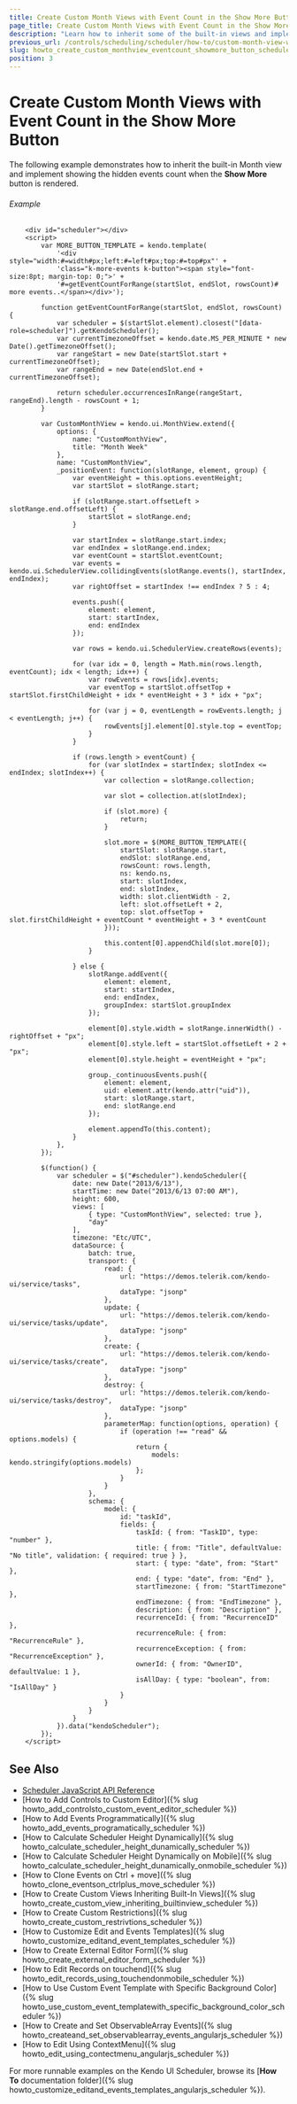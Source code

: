 ```yaml
---
title: Create Custom Month Views with Event Count in the Show More Button
page_title: Create Custom Month Views with Event Count in the Show More Button | Kendo UI Scheduler
description: "Learn how to inherit some of the built-in views and implement specific custom logic in a Kendo UI Scheduler."
previous_url: /controls/scheduling/scheduler/how-to/custom-month-view-with-event-count-in-show-more-button
slug: howto_create_custom_monthview_eventcount_showmore_button_scheduler
position: 3
---
```


# Create Custom Month Views with Event Count in the Show More Button

The following example demonstrates how to inherit the built-in Month view and implement showing the hidden events count when the **Show More** button is rendered.

###### Example

```dojo
    <div id="scheduler"></div>
    <script>
        var MORE_BUTTON_TEMPLATE = kendo.template(
            '<div style="width:#=width#px;left:#=left#px;top:#=top#px"' +
            'class="k-more-events k-button"><span style="font-size:8pt; margin-top: 0;">' +
            '#=getEventCountForRange(startSlot, endSlot, rowsCount)# more events..</span></div>');

        function getEventCountForRange(startSlot, endSlot, rowsCount) {
            var scheduler = $(startSlot.element).closest("[data-role=scheduler]").getKendoScheduler();
            var currentTimezoneOffset = kendo.date.MS_PER_MINUTE * new Date().getTimezoneOffset();
            var rangeStart = new Date(startSlot.start + currentTimezoneOffset);
            var rangeEnd = new Date(endSlot.end + currentTimezoneOffset);

            return scheduler.occurrencesInRange(rangeStart, rangeEnd).length - rowsCount + 1;
        }

        var CustomMonthView = kendo.ui.MonthView.extend({
            options: {
                name: "CustomMonthView",
                title: "Month Week"
            },
            name: "CustomMonthView",
            _positionEvent: function(slotRange, element, group) {
                var eventHeight = this.options.eventHeight;
                var startSlot = slotRange.start;

                if (slotRange.start.offsetLeft > slotRange.end.offsetLeft) {
                    startSlot = slotRange.end;
                }

                var startIndex = slotRange.start.index;
                var endIndex = slotRange.end.index;
                var eventCount = startSlot.eventCount;
                var events = kendo.ui.SchedulerView.collidingEvents(slotRange.events(), startIndex, endIndex);
                var rightOffset = startIndex !== endIndex ? 5 : 4;

                events.push({
                    element: element,
                    start: startIndex,
                    end: endIndex
                });

                var rows = kendo.ui.SchedulerView.createRows(events);

                for (var idx = 0, length = Math.min(rows.length, eventCount); idx < length; idx++) {
                    var rowEvents = rows[idx].events;
                    var eventTop = startSlot.offsetTop + startSlot.firstChildHeight + idx * eventHeight + 3 * idx + "px";

                    for (var j = 0, eventLength = rowEvents.length; j < eventLength; j++) {
                        rowEvents[j].element[0].style.top = eventTop;
                    }
                }

                if (rows.length > eventCount) {
                    for (var slotIndex = startIndex; slotIndex <= endIndex; slotIndex++) {
                        var collection = slotRange.collection;

                        var slot = collection.at(slotIndex);

                        if (slot.more) {
                            return;
                        }

                        slot.more = $(MORE_BUTTON_TEMPLATE({
                            startSlot: slotRange.start,
                            endSlot: slotRange.end,
                            rowsCount: rows.length,
                            ns: kendo.ns,
                            start: slotIndex,
                            end: slotIndex,
                            width: slot.clientWidth - 2,
                            left: slot.offsetLeft + 2,
                            top: slot.offsetTop + slot.firstChildHeight + eventCount * eventHeight + 3 * eventCount
                        }));

                        this.content[0].appendChild(slot.more[0]);
                    }

                } else {
                    slotRange.addEvent({
                        element: element,
                        start: startIndex,
                        end: endIndex,
                        groupIndex: startSlot.groupIndex
                    });

                    element[0].style.width = slotRange.innerWidth() - rightOffset + "px";
                    element[0].style.left = startSlot.offsetLeft + 2 + "px";
                    element[0].style.height = eventHeight + "px";

                    group._continuousEvents.push({
                        element: element,
                        uid: element.attr(kendo.attr("uid")),
                        start: slotRange.start,
                        end: slotRange.end
                    });

                    element.appendTo(this.content);
                }
            },
        });

        $(function() {
            var scheduler = $("#scheduler").kendoScheduler({
                date: new Date("2013/6/13"),
                startTime: new Date("2013/6/13 07:00 AM"),
                height: 600,
                views: [
                    { type: "CustomMonthView", selected: true },
                    "day"
                ],
                timezone: "Etc/UTC",
                dataSource: {
                    batch: true,
                    transport: {
                        read: {
                            url: "https://demos.telerik.com/kendo-ui/service/tasks",
                            dataType: "jsonp"
                        },
                        update: {
                            url: "https://demos.telerik.com/kendo-ui/service/tasks/update",
                            dataType: "jsonp"
                        },
                        create: {
                            url: "https://demos.telerik.com/kendo-ui/service/tasks/create",
                            dataType: "jsonp"
                        },
                        destroy: {
                            url: "https://demos.telerik.com/kendo-ui/service/tasks/destroy",
                            dataType: "jsonp"
                        },
                        parameterMap: function(options, operation) {
                            if (operation !== "read" && options.models) {
                                return {
                                    models: kendo.stringify(options.models)
                                };
                            }
                        }
                    },
                    schema: {
                        model: {
                            id: "taskId",
                            fields: {
                                taskId: { from: "TaskID", type: "number" },
                                title: { from: "Title", defaultValue: "No title", validation: { required: true } },
                                start: { type: "date", from: "Start" },
                                end: { type: "date", from: "End" },
                                startTimezone: { from: "StartTimezone" },
                                endTimezone: { from: "EndTimezone" },
                                description: { from: "Description" },
                                recurrenceId: { from: "RecurrenceID" },
                                recurrenceRule: { from: "RecurrenceRule" },
                                recurrenceException: { from: "RecurrenceException" },
                                ownerId: { from: "OwnerID", defaultValue: 1 },
                                isAllDay: { type: "boolean", from: "IsAllDay" }
                            }
                        }
                    }
                }
            }).data("kendoScheduler");
        });
    </script>
```

## See Also

* [Scheduler JavaScript API Reference](/api/javascript/ui/scheduler)
* [How to Add Controls to Custom Editor]({% slug howto_add_controlsto_custom_event_editor_scheduler %})
* [How to Add Events Programmatically]({% slug howto_add_events_programatically_scheduler %})
* [How to Calculate Scheduler Height Dynamically]({% slug howto_calculate_scheduler_height_dunamically_scheduler %})
* [How to Calculate Scheduler Height Dynamically on Mobile]({% slug howto_calculate_scheduler_height_dunamically_onmobile_scheduler %})
* [How to Clone Events on Ctrl + move]({% slug howto_clone_eventson_ctrlplus_move_scheduler %})
* [How to Create Custom Views Inheriting Built-In Views]({% slug howto_create_custom_view_inheriting_builtinview_scheduler %})
* [How to Create Custom Restrictions]({% slug howto_create_custom_restrivtions_scheduler %})
* [How to Customize Edit and Events Templates]({% slug howto_customize_editand_event_templates_scheduler %})
* [How to Create External Editor Form]({% slug howto_create_external_editor_form_scheduler %})
* [How to Edit Records on touchend]({% slug howto_edit_records_using_touchendonmobile_scheduler %})
* [How to Use Custom Event Template with Specific Background Color]({% slug howto_use_custom_event_templatewith_specific_background_color_scheduler %})
* [How to Create and Set ObservableArray Events]({% slug howto_createand_set_observablearray_events_angularjs_scheduler %})
* [How to Edit Using ContextMenu]({% slug howto_edit_using_contectmenu_angularjs_scheduler %})

For more runnable examples on the Kendo UI Scheduler, browse its [**How To** documentation folder]({% slug howto_customize_editand_events_templates_angularjs_scheduler %}).
